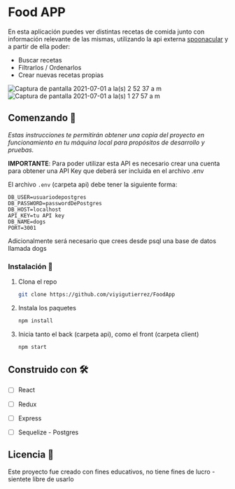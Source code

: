 # Food APP

En esta aplicación puedes ver distintas recetas de comida junto con información relevante de las mismas, utilizando la api externa [spoonacular](https://spoonacular.com/food-api) y a partir de ella poder:

  - Buscar recetas
  - Filtrarlos / Ordenarlos
  - Crear nuevas recetas propias
  
  
  
  ![Captura de pantalla 2021-07-01 a la(s) 2 52 37 a  m](https://user-images.githubusercontent.com/75697707/124087296-7cede300-da17-11eb-9a6c-843e8aa9b8df.png)         ![Captura de pantalla 2021-07-01 a la(s) 1 27 57 a  m](https://user-images.githubusercontent.com/75697707/124086464-b07c3d80-da16-11eb-9b76-670a2f94291e.png)




## Comenzando 🚀

_Estas instrucciones te permitirán obtener una copia del proyecto en funcionamiento en tu máquina local para propósitos de desarrollo y pruebas._

__IMPORTANTE__: Para poder utilizar esta API es necesario crear una cuenta para obtener una API Key que deberá ser incluida en el archivo .env

El archivo `.env` (carpeta api) debe tener la siguiente forma:

```
DB_USER=usuariodepostgres
DB_PASSWORD=passwordDePostgres
DB_HOST=localhost
API_KEY=tu API key
DB_NAME=dogs
PORT=3001
```
Adicionalmente será necesario que crees desde psql una base de datos llamada dogs

### Instalación 🔧

1. Clona el repo
   ```sh
   git clone https://github.com/viyigutierrez/FoodApp
   ```
2. Instala los paquetes
   ```sh
   npm install
   ```
3. Inicia tanto el back (carpeta api), como el front (carpeta client)
   ```sh
   npm start
   ```
  
## Construido con 🛠️

- [ ] React
- [ ] Redux
- [ ] Express
- [ ] Sequelize - Postgres


## Licencia 📄

Este proyecto fue creado con fines educativos, no tiene fines de lucro - sientete libre de usarlo




